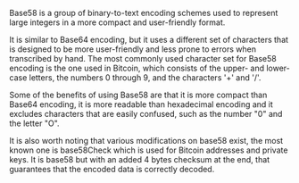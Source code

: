 Base58 is a group of binary-to-text encoding schemes used to represent large integers in a more compact and user-friendly format.

It is similar to Base64 encoding, but it uses a different set of characters that is designed to be more user-friendly and less prone to errors when transcribed by hand. The most commonly used character set for Base58 encoding is the one used in Bitcoin, which consists of the upper- and lower-case letters, the numbers 0 through 9, and the characters '+' and '/'.

Some of the benefits of using Base58 are that it is more compact than Base64 encoding, it is more readable than hexadecimal encoding and it excludes characters that are easily confused, such as the number "0" and the letter "O".

It is also worth noting that various modifications on base58 exist, the most known one is base58Check which is used for Bitcoin addresses and private keys. It is base58 but with an added 4 bytes checksum at the end, that guarantees that the encoded data is correctly decoded.
